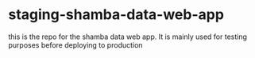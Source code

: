 # staging-shamba-data-web-app

this is the repo for the shamba data web app.
It is mainly used for testing purposes before deploying to production
